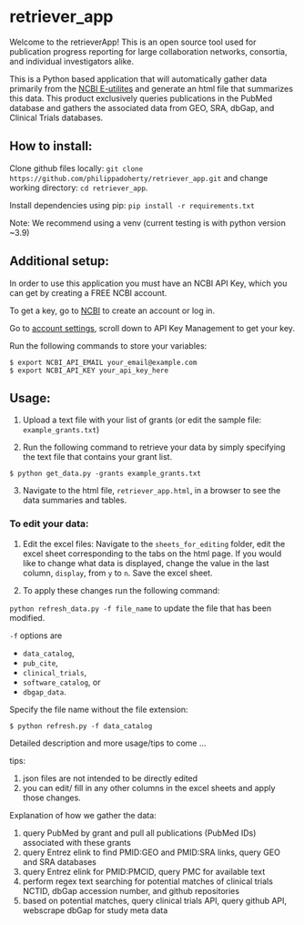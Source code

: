 # retriever_app
Welcome to the retrieverApp! This is an open source tool used for publication progress reporting for large collaboration networks, consortia, and individual investigators alike.

This is a Python based application that will automatically gather data primarily from the [NCBI E-utilites](https://www.ncbi.nlm.nih.gov/books/NBK25497/#chapter2.Usage_Guidelines_and_Requiremen) and generate an html file that summarizes this data. This product exclusively queries publications in the PubMed database and gathers the associated data from GEO, SRA, dbGap, and Clinical Trials databases. 

## How to install:
Clone github files locally: `git clone
https://github.com/philippadoherty/retriever_app.git` and change
working directory: `cd retriever_app`.

Install dependencies using pip: `pip install -r requirements.txt`

Note: We recommend using a venv (current testing is with python version ~3.9)

## Additional setup:
In order to use this application you must have an NCBI API Key, which you can get by creating a FREE NCBI account.

To get a key, go to [NCBI](https://account.ncbi.nlm.nih.gov) to create an account or log in.

Go to [account settings](https://account.ncbi.nlm.nih.gov/settings/),
scroll down to API Key Management to get your key.

Run the following commands to store your variables:
```
$ export NCBI_API_EMAIL your_email@example.com
$ export NCBI_API_KEY your_api_key_here
```

## Usage:
1. Upload a text file with your list of grants (or edit the sample file: `example_grants.txt`)

2. Run the following command to retrieve your data by simply specifying the text file that contains your grant list.

```
$ python get_data.py -grants example_grants.txt
```

3. Navigate to the html file, `retriever_app.html`, in a browser to see the data summaries and tables.

### To edit your data:

1. Edit the excel files: Navigate to the `sheets_for_editing` folder, edit the excel sheet corresponding to the tabs on the html page. If you would like to change what data is displayed, change the value in the last column, `display`, from `y` to `n`. Save the excel sheet.

2. To apply these changes run the following command: 

`python refresh_data.py -f file_name` to update the file that has been modified.

`-f` options are 
* `data_catalog`, 
* `pub_cite`, 
* `clinical_trials`, 
* `software_catalog`, or 
* `dbgap_data`. 

Specify the file name without the file extension: 
```
$ python refresh.py -f data_catalog
```


Detailed description and more usage/tips to come ...

tips: 
1. json files are not intended to be directly edited
2. you can edit/ fill in any other columns in the excel sheets and apply those changes.


Explanation of how we gather the data:
1. query PubMed by grant and pull all publications (PubMed IDs) associated with these grants
2. query Entrez elink to find PMID:GEO and PMID:SRA links, query GEO and SRA databases
3. query Entrez elink for PMID:PMCID, query PMC for available text
4. perform regex text searching for potential matches of clinical trials NCTID, dbGap accession number, and github repositories
5. based on potential matches, query clinical trials API, query github API, webscrape dbGap for study meta data




